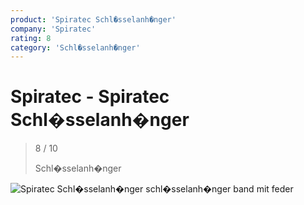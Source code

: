 ```yaml
---
product: 'Spiratec Schl�sselanh�nger'
company: 'Spiratec'
rating: 8
category: 'Schl�sselanh�nger'
---
```


# Spiratec - Spiratec Schl�sselanh�nger
>
> 8 / 10
>
> Schl�sselanh�nger

![Spiratec Schl�sselanh�nger](assets\spiratec-spiratec-schl�sselanh�nger-c83be454-3bff-46df-908d-cc9140236d86.jpg)
schl�sselanh�nger band mit feder

